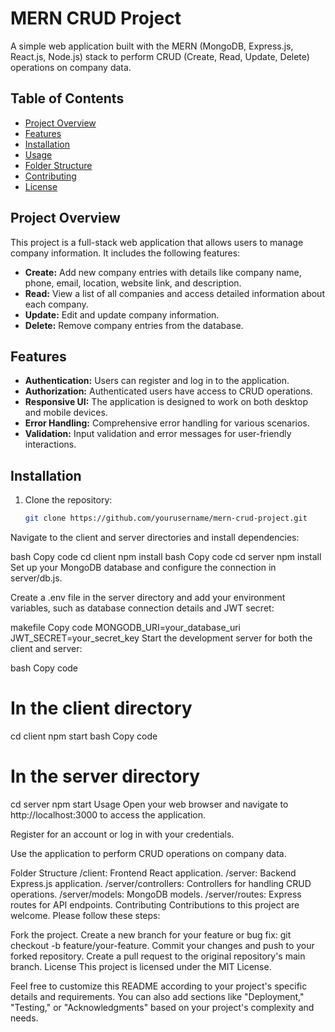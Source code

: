 # MERN CRUD Project

A simple web application built with the MERN (MongoDB, Express.js, React.js, Node.js) stack to perform CRUD (Create, Read, Update, Delete) operations on company data.

## Table of Contents

- [Project Overview](#project-overview)
- [Features](#features)
- [Installation](#installation)
- [Usage](#usage)
- [Folder Structure](#folder-structure)
- [Contributing](#contributing)
- [License](#license)

## Project Overview

This project is a full-stack web application that allows users to manage company information. It includes the following features:

- **Create:** Add new company entries with details like company name, phone, email, location, website link, and description.
- **Read:** View a list of all companies and access detailed information about each company.
- **Update:** Edit and update company information.
- **Delete:** Remove company entries from the database.

## Features

- **Authentication:** Users can register and log in to the application.
- **Authorization:** Authenticated users have access to CRUD operations.
- **Responsive UI:** The application is designed to work on both desktop and mobile devices.
- **Error Handling:** Comprehensive error handling for various scenarios.
- **Validation:** Input validation and error messages for user-friendly interactions.

## Installation

1. Clone the repository:

   ```bash
   git clone https://github.com/yourusername/mern-crud-project.git
Navigate to the client and server directories and install dependencies:

bash
Copy code
cd client
npm install
bash
Copy code
cd server
npm install
Set up your MongoDB database and configure the connection in server/db.js.

Create a .env file in the server directory and add your environment variables, such as database connection details and JWT secret:

makefile
Copy code
MONGODB_URI=your_database_uri
JWT_SECRET=your_secret_key
Start the development server for both the client and server:

bash
Copy code
# In the client directory
cd client
npm start
bash
Copy code
# In the server directory
cd server
npm start
Usage
Open your web browser and navigate to http://localhost:3000 to access the application.

Register for an account or log in with your credentials.

Use the application to perform CRUD operations on company data.

Folder Structure
/client: Frontend React application.
/server: Backend Express.js application.
/server/controllers: Controllers for handling CRUD operations.
/server/models: MongoDB models.
/server/routes: Express routes for API endpoints.
Contributing
Contributions to this project are welcome. Please follow these steps:

Fork the project.
Create a new branch for your feature or bug fix: git checkout -b feature/your-feature.
Commit your changes and push to your forked repository.
Create a pull request to the original repository's main branch.
License
This project is licensed under the MIT License.

Feel free to customize this README according to your project's specific details and requirements. You can also add sections like "Deployment," "Testing," or "Acknowledgments" based on your project's complexity and needs.
